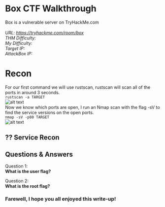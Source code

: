 
# Box CTF Walkthrough

Box is a vulnerable server on TryHackMe.com<br />
<br />
<i>URL: https://tryhackme.com/room/box<br />
THM Difficulty: <br />
My Difficulty: <br />
Target IP: <br />
AttackBox IP: <br />
</i>

# Recon

For our first command we will use rustscan, rustscan will scan all of the ports in around 3 seconds.<br />
```rustscan -a TARGET```<br />
![alt text](https://github.com/JcmniaCS/TryHackMe/blob/main/Box/screenshots/SCREENSHOT1.png?raw=true)<br />
Now we know which ports are open, I run an Nmap scan with the flag -sV to find the service versions on the open ports.<br />
```nmap -sV -p80 TARGET```<br />
![alt text](https://github.com/JcmniaCS/TryHackMe/blob/main/Box/screenshots/SCREENSHOT2.png?raw=true)<br />


## ?? Service Recon



## Questions & Answers

Question 1:<br />
**What is the user flag?** <br />

Question 2:<br />
**What is the root flag?** <br />

### Farewell, I hope you all enjoyed this write-up!

